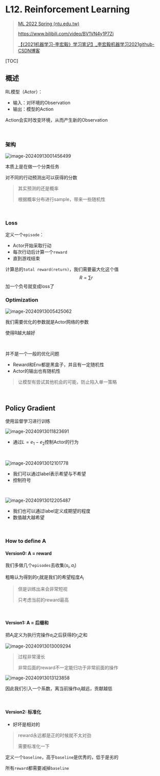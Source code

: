 # L12. Reinforcement Learning

>   [ML 2022 Spring (ntu.edu.tw)](https://speech.ee.ntu.edu.tw/~hylee/ml/2022-spring.php)
>
>   https://www.bilibili.com/video/BV1VN4y1P7Zj
>
>   [【《2021机器学习-李宏毅》学习笔记】_李宏毅机器学习2021github-CSDN博客](https://blog.csdn.net/chh13502/article/details/121210730)

[TOC]

## 概述

RL模型（Actor）：

- 输入：对环境的Observation
- 输出：模型的Action

Action会实时改变环境，从而产生新的Observation

<br />



### 架构

![image-20240913001456499](./L12.assets/image-20240913001456499.png)

本质上是在做一个分类任务

对不同的行动预测出可以获得的分数

> 其实预测的还是概率
>
> 根据概率分布进行sample，带来一些随机性

<br />



### Loss

定义一个`episode`：

- Actor开始采取行动
- 每次行动后计算一个`reward`
- 直到游戏结束

计算总的`total reward(return)`，我们需要最大化这个值
$$
R = \sum r
$$
加一个负号就变成loss了



### Optimization

![image-20240913005425062](./L12.assets/image-20240913005425062.png)

我们需要优化的参数就是Actor网络的参数

使得R越大越好

<br />

并不是一个一般的优化问题

- Reward和Env都是黑盒子，并且有一定随机性
- Actor的输出也有随机性

> 让模型有尝试其他机会的可能，防止陷入单一策略

<br />



## Policy Gradient

使用监督学习进行训练

![image-20240913011823691](./L12.assets/image-20240913011823691.png)

- 通过$L=e_1-e_2$控制Actor的行为

<br />

![image-20240913012101778](./L12.assets/image-20240913012101778.png)

- 我们可以通过label表示希望与不希望
- 控制符号

<br />

![image-20240913012205487](./L12.assets/image-20240913012205487.png)

- 我们也可以通过label定义成期望的程度
- 数值越大越希望

<br />

### How to define A

#### Version0: A = reward

我们多做几个`episodes`去收集$(s_i,a_i)$

粗略认为得到的$r_i$就是我们的希望程度$A_i$

> 但是训练出来会非常短视
>
> 只考虑当前的reward最高

<br />

#### Version1: A = 后缀和

把$A_i$定义为执行完操作$a_i$之后获得的$r_j$之和

![image-20240913013009294](./L12.assets/image-20240913013009294.png)

> 过程非常漫长
>
> 非常后面的reward不一定能归功于非常前面的操作

![image-20240913013123858](./L12.assets/image-20240913013123858.png)

因此我们引入一个系数，离当前操作$a_i$越远，贡献越低

<br />

#### Version2: 标准化

- 好坏是相对的

> reward永远都是正的时候就不太对劲
>
> 需要标准化一下

定义一个`baseline`，高于`baseline`是优秀的，低于是劣的

所有`reward`都需要减掉`baseline`
